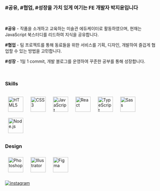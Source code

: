 ### #공유, #협업, #성장을 가치 있게 여기는 FE 개발자 박지윤입니다
  
  

<br/>  

**#공유** - 
작품을 소개하고 교육하는 미술관 에듀케이터로 활동하였으며, 현재는 JavaScript 북스터디를 리드하여 지식을 공유합니다. 

**#협업** - 팀 프로젝트를 통해 동료들을 위한 서비스를 기획, 디자인, 개발하여 즐겁게 협업할 수 있는 방법을 고민합니다. 

**#성장** - 
1일 1 commit, 개발 블로그를 운영하여 꾸준한 공부를 통해 성장합니다. 
  

<br/>  



### Skills  
  
  



###  
<div align="left">  
<img style="margin: 10px" src="https://profilinator.rishav.dev/skills-assets/html5-original-wordmark.svg" alt="HTML5" height="50" />  
<img style="margin: 10px" src="https://profilinator.rishav.dev/skills-assets/css3-original-wordmark.svg" alt="CSS3" height="50" />  
<img style="margin: 10px" src="https://profilinator.rishav.dev/skills-assets/javascript-original.svg" alt="JavaScript" height="50" />  
<img style="margin: 10px" src="https://profilinator.rishav.dev/skills-assets/react-original-wordmark.svg" alt="React" height="50" />  
<img style="margin: 10px" src="https://profilinator.rishav.dev/skills-assets/typescript-original.svg" alt="TypeScript" height="50" />  
<img style="margin: 10px" src="https://profilinator.rishav.dev/skills-assets/sass-original.svg" alt="Sass" height="50" />  
<img style="margin: 10px" src="https://profilinator.rishav.dev/skills-assets/nodejs-original-wordmark.svg" alt="Node.js" height="50" />  
</div>  



### Design  
<div align="left">  
<img style="margin: 10px" src="https://profilinator.rishav.dev/skills-assets/photoshop-plain.svg" alt="Photoshop" height="50" />  
<img style="margin: 10px" src="https://profilinator.rishav.dev/skills-assets/adobe_illustrator-icon.svg" alt="Illustrator" height="50" />  
<img style="margin: 10px" src="https://profilinator.rishav.dev/skills-assets/figma-icon.svg" alt="Figma" height="50" />  
</div>  

<br/>  

<div align="left">
<a href="https://instagram.com/@jiiy16" target="_blank">
<img src=https://img.shields.io/badge/instagram-%23000000.svg?&style=for-the-badge&logo=instagram&logoColor=white alt=instagram style="margin-bottom: 5px;" />
</a>  
</div>   
